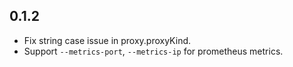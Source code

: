 ## 0.1.2

- Fix string case issue in proxy.proxyKind.
- Support `--metrics-port`, `--metrics-ip` for prometheus metrics.
